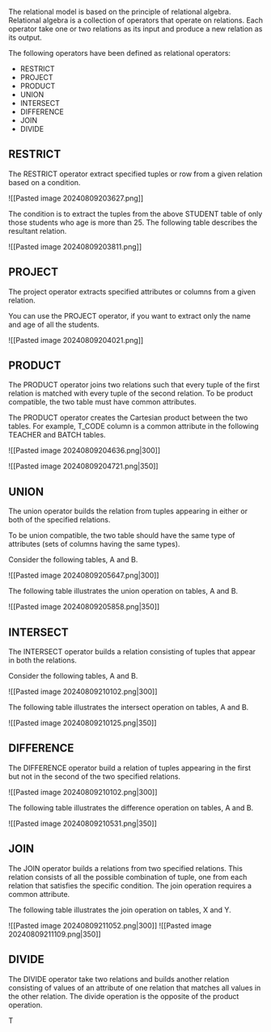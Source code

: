 The relational model is based on the principle of relational algebra. Relational algebra is a collection of operators that operate on relations. Each operator take one or two relations as its input and produce a new relation as its output.

The following operators have been defined as relational operators:
- RESTRICT
- PROJECT
- PRODUCT
- UNION
- INTERSECT
- DIFFERENCE
- JOIN
- DIVIDE

## RESTRICT

The RESTRICT operator extract specified tuples or row from a given relation based on a condition.

![[Pasted image 20240809203627.png]]

The condition is to extract the tuples from the above STUDENT table of only those students who age is more than 25. The following table describes the resultant relation.

![[Pasted image 20240809203811.png]]

## PROJECT

The project operator extracts specified attributes or columns from a given relation.

You can use the PROJECT operator, if you want to extract only the name and age of all the students.

![[Pasted image 20240809204021.png]]

## PRODUCT

The PRODUCT operator joins two relations such that every tuple of the first relation is matched with every tuple of the second relation. To be product compatible, the two table must have common attributes.

The PRODUCT operator creates the Cartesian product between the two tables. For example, T_CODE column is a common attribute in the following TEACHER and BATCH tables.

![[Pasted image 20240809204636.png|300]]

![[Pasted image 20240809204721.png|350]]

## UNION

The union operator builds the relation from tuples appearing in either or both of the specified relations.

To be union compatible, the two table should have the same type of attributes (sets of columns having the same types). 

Consider the following tables, A and B.

![[Pasted image 20240809205647.png|300]]

The following table illustrates the union operation on tables, A and B.

![[Pasted image 20240809205858.png|350]]

## INTERSECT

The INTERSECT operator builds a relation consisting of tuples that appear in both the relations.

Consider the following tables, A and B.

![[Pasted image 20240809210102.png|300]]

The following table illustrates the intersect operation on tables, A and B.

![[Pasted image 20240809210125.png|350]]

## DIFFERENCE

The DIFFERENCE operator build a relation of tuples appearing in the first but not in the second of the two specified relations.

![[Pasted image 20240809210102.png|300]]

The following table illustrates the difference operation on tables, A and B.

![[Pasted image 20240809210531.png|350]]

## JOIN

The JOIN operator builds a relations from two specified relations. This relation consists of all the possible combination of tuple, one from each relation that satisfies the specific condition. The join operation requires a common attribute.

The following table illustrates the join operation on tables, X and Y.

![[Pasted image 20240809211052.png|300]]
![[Pasted image 20240809211109.png|350]]

## DIVIDE

The DIVIDE operator take two relations and builds another relation consisting of values of an attribute of one relation that matches all values in the other relation. The divide operation is the opposite of the product operation.

T